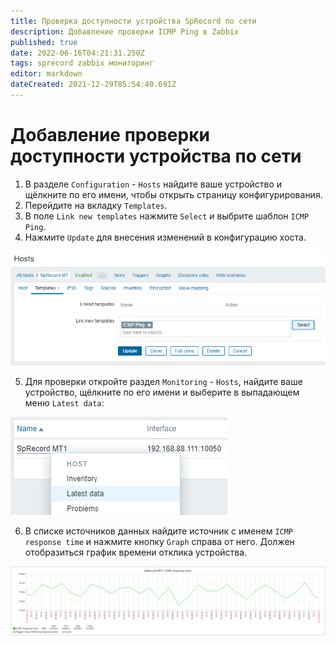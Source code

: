 ```yaml
---
title: Проверка доступности устройства SpRecord по сети
description: Добавление проверки ICMP Ping в Zabbix
published: true
date: 2022-06-16T04:21:31.250Z
tags: sprecord zabbix мониторинг
editor: markdown
dateCreated: 2021-12-29T05:54:40.691Z
---
```


# Добавление проверки доступности устройства по сети
1. В разделе ```Configuration``` - ```Hosts``` найдите ваше устройство и щёлкните по его имени, чтобы открыть страницу конфигурирования.
2. Перейдите на вкладку ```Templates```.
3. В поле ```Link new templates``` нажмите ```Select``` и выбрите шаблон ```ICMP Ping```.
4. Нажмите ```Update``` для внесения изменений в конфигурацию хоста.

![add_template_ping.png](/zabbix/add_template_ping.png)

5. Для проверки откройте раздел ```Monitoring``` - ```Hosts```, найдите ваше устройство, щёлкните по его имени и выберите в выпадающем меню ```Latest data```:

![latest_data.png](/zabbix/latest_data.png)

6. В списке источников данных найдите источник с именем ```ICMP response time``` и нажмите кнопку ```Graph``` справа от него. Должен отобразиться график времени отклика устройства.

![icmp_response_graph.png](/zabbix/icmp_response_graph.png)